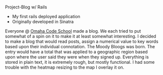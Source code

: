 Project-Blog w/ Rails
- My first rails deployed application
- Originally developed in Sinatra

Everyone @ [Omaha Code School](http://omahacodeschool.com) made a blog. We each tried to put somewhat of a spin on it to make it at least somewhat interesting. I decided to make a blog that would read posts, assign a numerical value to key words based upon their individual connotation. The Moody Bloogs was born. The entry would have a total that was applied to a geographic region based upon where the user said they were when they signed up. Everything is stored in plain text, it is extremely rough, but mostly functional. I had some trouble with the heatmap resizing to the map I overlay it on. 